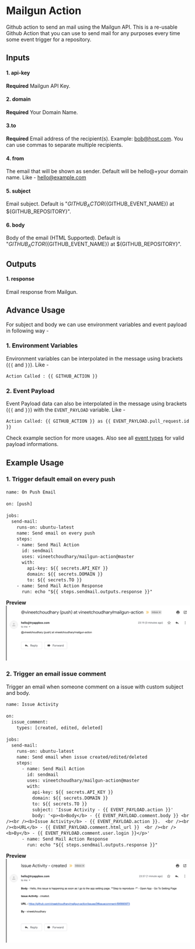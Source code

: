 # Mailgun Action
Github action to send an mail using the Mailgun API. This is a re-usable Github Action that you can use to send mail for any purposes every time some event trigger for a repository. 

## Inputs

#### 1. api-key
**Required** Mailgun API Key.

#### 2. domain
**Required** Your Domain Name.

#### 3.to
**Required** Email address of the recipient(s). Example: bob@host.com. You can use commas to separate multiple recipients.

#### 4. from
The email that will be shown as sender. Default will be hello@+your domain name. Like - hello@example.com

#### 5. subject
Email subject. Default is "${GITHUB_ACTOR} (${GITHUB_EVENT_NAME}) at ${GITHUB_REPOSITORY}".

#### 6. body
Body of the email (HTML Supported). Default is "${GITHUB_ACTOR} (${GITHUB_EVENT_NAME}) at ${GITHUB_REPOSITORY}".

## Outputs

#### 1. response
Email response from Mailgun.

## Advance Usage
For subject and body we can use environment variables and event payload in following way - 

### 1. Environment Variables
Environment variables can be interpolated in the message using brackets (`{{` and `}}`). Like -
```
Action Called : {{ GITHUB_ACTION }}
```

### 2. Event Payload
Event Payload data can also be interpolated in the message using brackets (`{{` and `}}`) with the `EVENT_PAYLOAD` variable. Like - 

```
Action Called: {{ GITHUB_ACTION }} as {{ EVENT_PAYLOAD.pull_request.id }}
```
Check example section for more usages. Also see all [event types](https://developer.github.com/v3/activity/events/types/) for valid payload informations.


## Example Usage

### 1. Trigger default email on every push

```
name: On Push Email

on: [push]

jobs:
  send-mail:
    runs-on: ubuntu-latest
    name: Send email on every push
    steps:
    - name: Send Mail Action
      id: sendmail
      uses: vineetchoudhary/mailgun-action@master
      with:
        api-key: ${{ secrets.API_KEY }}
        domain: ${{ secrets.DOMAIN }}
        to: ${{ secrets.TO }}
    - name: Send Mail Action Response
      run: echo "${{ steps.sendmail.outputs.response }}"
```

**Preview**
![](/docs/images/OnPush.png)

### 2. Trigger an email issue comment
Trigger an email when someone comment on a issue with custom subject and body.

```
name: Issue Activity

on:
  issue_comment:
    types: [created, edited, deleted]
    
jobs:
  send-mail:
    runs-on: ubuntu-latest
    name: Send email when issue created/edited/deleted
    steps:
      - name: Send Mail Action
        id: sendmail
        uses: vineetchoudhary/mailgun-action@master
        with:
          api-key: ${{ secrets.API_KEY }}
          domain: ${{ secrets.DOMAIN }}
          to: ${{ secrets.TO }}
          subject: 'Issue Activity - {{ EVENT_PAYLOAD.action }}'
          body: '<p><b>Body</b> - {{ EVENT_PAYLOAD.comment.body }} <br /><br /><b>Issue Activity</b> - {{ EVENT_PAYLOAD.action }}.  <br /><br /><b>URL</b> - {{ EVENT_PAYLOAD.comment.html_url }}  <br /><br /><b>By</b> - {{ EVENT_PAYLOAD.comment.user.login }}</p>' 
      - name: Send Mail Action Response
        run: echo "${{ steps.sendmail.outputs.response }}" 
```

**Preview**
![](/docs/images/IssueComment.png)
